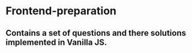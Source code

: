 # Frontend-preparation
## Contains a set of questions and there solutions implemented in Vanilla JS.
